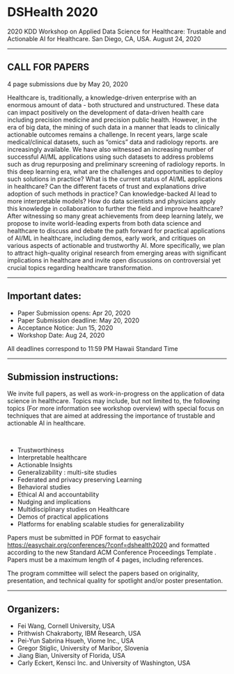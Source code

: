 # DSHealth 2020

2020 KDD Workshop on Applied Data Science for Healthcare: Trustable and Actionable AI for Healthcare.
San Diego, CA, USA.
August 24, 2020 

---------------------------------
CALL FOR PAPERS
---------------------------------

4 page submissions due by May 20, 2020

Healthcare is, traditionally, a knowledge-driven enterprise with an enormous amount of data - both structured and unstructured. These data can impact positively on the development of data-driven health care including precision medicine and precision public health. However, in the era of big data, the mining of such data in a manner that leads to clinically actionable outcomes remains a challenge. In recent years, large scale medical/clinical datasets, such as “omics” data and radiology reports. are increasingly available. We have also witnessed an increasing number of successful AI/ML applications using such datasets to address problems such as drug repurposing and preliminary screening of radiology reports. In this deep learning era, what are the challenges and opportunities to deploy such solutions in practice? What is the current status of AI/ML applications in healthcare? Can the different facets of trust and explanations drive adoption of such methods in practice? Can knowledge-backed AI lead to more interpretable models? How do data scientists and physicians apply this knowledge in collaboration to further the field and improve healthcare? After witnessing so many great achievements from deep learning lately, we propose to invite world-leading experts from both data science and healthcare to discuss and debate the path forward for practical applications of AI/ML in healthcare, including demos, early work, and critiques on various aspects of actionable and trustworthy AI. More specifically, we plan to attract high-quality original research from emerging areas with significant implications in healthcare and invite open discussions on controversial yet crucial topics regarding healthcare transformation.


--------------------------
Important dates:
--------------------------

* Paper Submission opens: Apr 20, 2020
* Paper Submission deadline: May 20, 2020
* Acceptance Notice: Jun 15, 2020
* Workshop Date: Aug 24, 2020

All deadlines correspond to 11:59 PM Hawaii Standard Time 

---------------------------------
Submission instructions:
---------------------------------

We invite full papers, as well as work-in-progress on the application of data science in healthcare. Topics may include, but not limited to, the following topics (For more information see workshop overview) with special focus on techniques that are aimed at addressing the importance of trustable and actionable AI in healthcare.

 
* Trustworthiness
* Interpretable healthcare
* Actionable Insights
* Generalizability : multi-site studies
* Federated and privacy preserving Learning
* Behavioral studies
* Ethical AI and accountability
* Nudging and implications
* Multidisciplinary studies on Healthcare
* Demos of practical applications
* Platforms for enabling scalable studies for generalizability

Papers must be submitted in PDF format to easychair https://easychair.org/conferences/?conf=dshealth2020 and formatted according to the new Standard ACM Conference Proceedings Template . Papers must be a maximum length of 4 pages, including references.

The program committee will select the papers based on originality, presentation, and technical quality for spotlight and/or poster presentation.

---------------------------------
Organizers:
---------------------------------


* Fei Wang, Cornell University, USA
* Prithwish Chakraborty, IBM Research, USA
* Pei-Yun Sabrina Hsueh, Viome Inc., USA
* Gregor Stiglic, University of Maribor, Slovenia
* Jiang Bian, University of Florida, USA
* Carly Eckert, Kensci Inc. and University of Washington, USA
